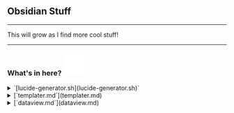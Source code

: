 
## Obsidian Stuff
****

<!-- A cute little gif banner & screenshot? -->

This will grow as I find more cool stuff!

****

### What's in here? <img src="meta/list-tree.svg">

<details>
<summary>`[lucide-generator.sh](lucide-generator.sh)`</summary>

> A bash script that will take a set of [Lucide](https://lucide.dev) icons and make an Obsidian CSS snippet that'll let you use those icons in your Obsidian callouts (providing Obsidian has the icon).
> 
<!-- TODO: Screenshot -->

</details>

<details>
<summary>[`templater.md`](templater.md)</summary>

> A selection of [Templater](https://github.com/SilentVoid13/Templater) scripts & snippets that I like.

</details>

<details>
<summary>[`dataview.md`](dataview.md)</summary>

> A selection of [Dataview]() scripts & snippets that I like.

</details>
